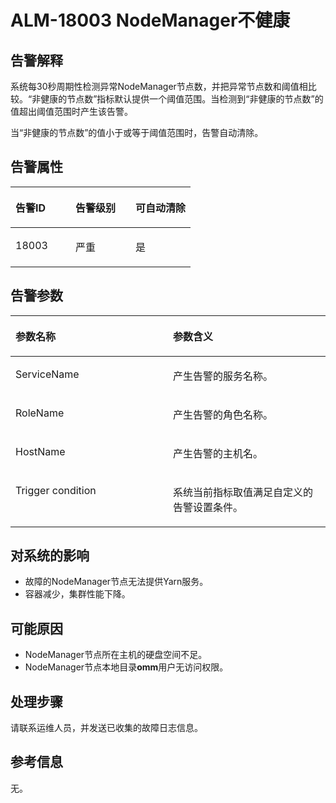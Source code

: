 # ALM-18003 NodeManager不健康<a name="ZH-CN_TOPIC_0093195064"></a>

## 告警解释<a name="zh-cn_topic_0035998738_section53704644"></a>

系统每30秒周期性检测异常NodeManager节点数，并把异常节点数和阈值相比较。“非健康的节点数”指标默认提供一个阈值范围。当检测到“非健康的节点数”的值超出阈值范围时产生该告警。

当“非健康的节点数”的值小于或等于阈值范围时，告警自动清除。

## 告警属性<a name="zh-cn_topic_0035998738_section13579756"></a>

<a name="zh-cn_topic_0035998738_table8146160"></a>
<table><thead align="left"><tr id="zh-cn_topic_0035998738_row10966323"><th class="cellrowborder" valign="top" width="33.33333333333333%" id="mcps1.1.4.1.1"><p id="zh-cn_topic_0035998738_p15856984"><a name="zh-cn_topic_0035998738_p15856984"></a><a name="zh-cn_topic_0035998738_p15856984"></a>告警ID</p>
</th>
<th class="cellrowborder" valign="top" width="33.33333333333333%" id="mcps1.1.4.1.2"><p id="zh-cn_topic_0035998738_p9347313"><a name="zh-cn_topic_0035998738_p9347313"></a><a name="zh-cn_topic_0035998738_p9347313"></a>告警级别</p>
</th>
<th class="cellrowborder" valign="top" width="33.33333333333333%" id="mcps1.1.4.1.3"><p id="zh-cn_topic_0035998738_p18934887"><a name="zh-cn_topic_0035998738_p18934887"></a><a name="zh-cn_topic_0035998738_p18934887"></a>可自动清除</p>
</th>
</tr>
</thead>
<tbody><tr id="zh-cn_topic_0035998738_row57330849"><td class="cellrowborder" valign="top" width="33.33333333333333%" headers="mcps1.1.4.1.1 "><p id="zh-cn_topic_0035998738_p13287175"><a name="zh-cn_topic_0035998738_p13287175"></a><a name="zh-cn_topic_0035998738_p13287175"></a>18003</p>
</td>
<td class="cellrowborder" valign="top" width="33.33333333333333%" headers="mcps1.1.4.1.2 "><p id="zh-cn_topic_0035998738_p2519427"><a name="zh-cn_topic_0035998738_p2519427"></a><a name="zh-cn_topic_0035998738_p2519427"></a>严重</p>
</td>
<td class="cellrowborder" valign="top" width="33.33333333333333%" headers="mcps1.1.4.1.3 "><p id="zh-cn_topic_0035998738_p2747002"><a name="zh-cn_topic_0035998738_p2747002"></a><a name="zh-cn_topic_0035998738_p2747002"></a>是</p>
</td>
</tr>
</tbody>
</table>

## 告警参数<a name="zh-cn_topic_0035998738_section55108945"></a>

<a name="zh-cn_topic_0035998738_table21180630"></a>
<table><thead align="left"><tr id="zh-cn_topic_0035998738_row54284994"><th class="cellrowborder" valign="top" width="50%" id="mcps1.1.3.1.1"><p id="zh-cn_topic_0035998738_p35008393"><a name="zh-cn_topic_0035998738_p35008393"></a><a name="zh-cn_topic_0035998738_p35008393"></a>参数名称</p>
</th>
<th class="cellrowborder" valign="top" width="50%" id="mcps1.1.3.1.2"><p id="zh-cn_topic_0035998738_p17107576"><a name="zh-cn_topic_0035998738_p17107576"></a><a name="zh-cn_topic_0035998738_p17107576"></a>参数含义</p>
</th>
</tr>
</thead>
<tbody><tr id="zh-cn_topic_0035998738_row43536440"><td class="cellrowborder" valign="top" width="50%" headers="mcps1.1.3.1.1 "><p id="zh-cn_topic_0035998738_p36790769"><a name="zh-cn_topic_0035998738_p36790769"></a><a name="zh-cn_topic_0035998738_p36790769"></a>ServiceName</p>
</td>
<td class="cellrowborder" valign="top" width="50%" headers="mcps1.1.3.1.2 "><p id="zh-cn_topic_0035998738_p27262282"><a name="zh-cn_topic_0035998738_p27262282"></a><a name="zh-cn_topic_0035998738_p27262282"></a>产生告警的服务名称。</p>
</td>
</tr>
<tr id="zh-cn_topic_0035998738_row44033946"><td class="cellrowborder" valign="top" width="50%" headers="mcps1.1.3.1.1 "><p id="zh-cn_topic_0035998738_p9979846"><a name="zh-cn_topic_0035998738_p9979846"></a><a name="zh-cn_topic_0035998738_p9979846"></a>RoleName</p>
</td>
<td class="cellrowborder" valign="top" width="50%" headers="mcps1.1.3.1.2 "><p id="zh-cn_topic_0035998738_p3061223"><a name="zh-cn_topic_0035998738_p3061223"></a><a name="zh-cn_topic_0035998738_p3061223"></a>产生告警的角色名称。</p>
</td>
</tr>
<tr id="zh-cn_topic_0035998738_row27551015"><td class="cellrowborder" valign="top" width="50%" headers="mcps1.1.3.1.1 "><p id="zh-cn_topic_0035998738_p17039762"><a name="zh-cn_topic_0035998738_p17039762"></a><a name="zh-cn_topic_0035998738_p17039762"></a>HostName</p>
</td>
<td class="cellrowborder" valign="top" width="50%" headers="mcps1.1.3.1.2 "><p id="zh-cn_topic_0035998738_p38043494"><a name="zh-cn_topic_0035998738_p38043494"></a><a name="zh-cn_topic_0035998738_p38043494"></a>产生告警的主机名。</p>
</td>
</tr>
<tr id="zh-cn_topic_0035998738_row6847126"><td class="cellrowborder" valign="top" width="50%" headers="mcps1.1.3.1.1 "><p id="zh-cn_topic_0035998738_p17746329"><a name="zh-cn_topic_0035998738_p17746329"></a><a name="zh-cn_topic_0035998738_p17746329"></a>Trigger condition</p>
</td>
<td class="cellrowborder" valign="top" width="50%" headers="mcps1.1.3.1.2 "><p id="zh-cn_topic_0035998738_p28166553"><a name="zh-cn_topic_0035998738_p28166553"></a><a name="zh-cn_topic_0035998738_p28166553"></a>系统当前指标取值满足自定义的告警设置条件。</p>
</td>
</tr>
</tbody>
</table>

## 对系统的影响<a name="zh-cn_topic_0035998738_section26218460"></a>

-   故障的NodeManager节点无法提供Yarn服务。
-   容器减少，集群性能下降。

## 可能原因<a name="zh-cn_topic_0035998738_section34639550"></a>

-   NodeManager节点所在主机的硬盘空间不足。
-   NodeManager节点本地目录**omm**用户无访问权限。

## 处理步骤<a name="zh-cn_topic_0035998738_section43320496"></a>

请联系运维人员，并发送已收集的故障日志信息。

## 参考信息<a name="zh-cn_topic_0035998738_section54340147"></a>

无。

